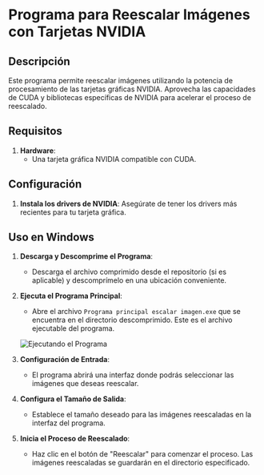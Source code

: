 # Programa para Reescalar Imágenes con Tarjetas NVIDIA

## Descripción

Este programa permite reescalar imágenes utilizando la potencia de procesamiento de las tarjetas gráficas NVIDIA. Aprovecha las capacidades de CUDA y bibliotecas específicas de NVIDIA para acelerar el proceso de reescalado.

## Requisitos

1. **Hardware**:
   - Una tarjeta gráfica NVIDIA compatible con CUDA.


## Configuración

1. **Instala los drivers de NVIDIA**: Asegúrate de tener los drivers más recientes para tu tarjeta gráfica.


## Uso en Windows

1. **Descarga y Descomprime el Programa**:
   - Descarga el archivo comprimido desde el repositorio (si es aplicable) y descomprímelo en una ubicación conveniente.

2. **Ejecuta el Programa Principal**:
   - Abre el archivo `Programa principal escalar imagen.exe` que se encuentra en el directorio descomprimido. Este es el archivo ejecutable del programa.

   ![Ejecutando el Programa]([images/execute_program.png](https://prnt.sc/LUu2YDLiO88X)) <!-- Puedes reemplazar con una imagen si lo deseas -->

3. **Configuración de Entrada**:
   - El programa abrirá una interfaz donde podrás seleccionar las imágenes que deseas reescalar.

4. **Configura el Tamaño de Salida**:
   - Establece el tamaño deseado para las imágenes reescaladas en la interfaz del programa.

5. **Inicia el Proceso de Reescalado**:
   - Haz clic en el botón de "Reescalar" para comenzar el proceso. Las imágenes reescaladas se guardarán en el directorio especificado.

